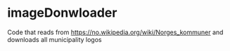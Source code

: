 # imageDonwloader

Code that reads from https://no.wikipedia.org/wiki/Norges_kommuner and downloads all municipality logos
